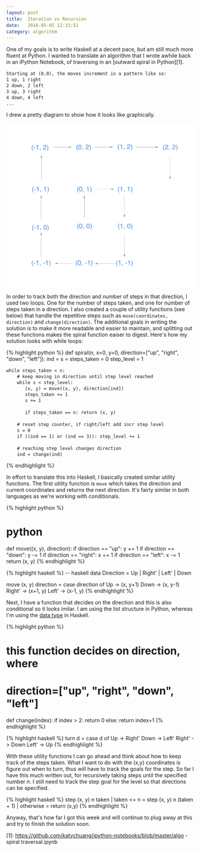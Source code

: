 ```yaml
---
layout: post
title:  Iteration vs Recursion
date:   2016-05-05 12:31:51
category: algorithm
---
```


One of my goals is to write Haskell at a decent pace, but am still much more fluent at Python. I wanted to translate an algorithm that I wrote awhile back in an iPython Notebook, of traversing in an [outward spiral in Python][1]. 

    Starting at (0,0), the moves increment in a pattern like so:
    1 up, 1 right
    2 down, 2 left
    3 up, 3 right
    4 down, 4 left
    ...

I drew a pretty diagram to show how it looks like graphically.

![](assets/img/spiral1.png)

In order to track both the direction and number of steps in that direction, I used two loops. One for the number of steps taken, and one for number of steps taken in a direction. I also created a couple of utility functions (see below) that handle the repetitive steps such as `move(coordinates, direction)` and `change(direction)`. The additional goals in writing the solution is to make it more readable and easier to maintain, and splitting out these functions makes the spiral function eaiser to digest. Here's how my solution looks with while loops:

{% highlight python %}
def spiral(n, x=0, y=0, direction=["up", "right", "down", "left"]):
    ind = s = steps_taken = 0
    step_level = 1

    while steps_taken < n:
        # keep moving in direction until step level reached
        while s < step_level:
           (x, y) = move((x, y), direction[ind])
           steps_taken += 1
           s += 1

           if steps_taken == n: return (x, y)

        # reset step counter, if right/left add incr step level
        s = 0
        if ((ind == 1) or (ind == 3)): step_level += 1

        # reaching step level changes direction
        ind = change(ind) 
{% endhighlight %}

In effort to translate this into Haskell, I basically created similar utility functions. The first utility function is `move` which takes the direction and current coordinates and returns the next direction. It's fairly similar in both languages as we're working with conditionals.

{% highlight python %}
# python
def move((x, y), direction):
    if direction == "up": y += 1
    if direction == "down": y -= 1
    if direction == "right": x += 1
    if direction == "left": x -= 1
    return (x, y)
{% endhighlight %}

{% highlight haskell %}
-- haskell
data Direction = Up | Right' | Left' | Down

move (x, y) direction = case direction of
     Up -> (x, y+1)
     Down -> (x, y-1)
     Right' -> (x+1, y)
     Left' -> (x-1, y)
{% endhighlight %}

Next, I have a function that decides on the direction and this is also conditional so it looks imilar. I am using the list structure in Python, whereas I'm using the [data type](http://learnyouahaskell.com/making-our-own-types-and-typeclasses) in Haskell.

{% highlight python %}
# this function decides on direction, where 
# direction=["up", "right", "down", "left"]
def change(index):
    if index > 2: return 0
    else: return index+1
{% endhighlight %}
        
{% highlight haskell %}
turn d = case d of
  Up -> Right'
  Down -> Left'
  Right' -> Down
  Left' -> Up
{% endhighlight %}

With these utility functions I can go ahead and think about how to keep track of the steps taken. What I want to do with the (x,y) coordinates is figure out when to turn, thus will have to track the goals for the step. So far I have this much written out, for recursively taking steps until the specified number *n*. I still need to track the step goal for the level so that directions can be specified.

{% highlight haskell %}
step (x, y) n taken
    | taken <= n = step (x, y) n (taken + 1)
    | otherwise = return (x,y)
{% endhighlight %}

Anyway, that's how far I got this week and will continue to plug away at this and try to finish the solution soon.

[1]: https://github.com/katychuang/ipython-notebooks/blob/master/algo - spiral traversal.ipynb


